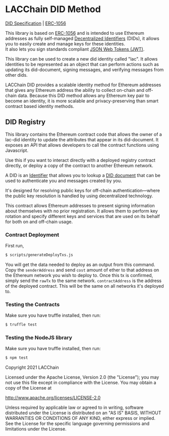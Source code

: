 # LACChain DID Method

[DID Specification](http://dev.lacchain.net/en/did-method) | [ERC-1056](https://github.com/ethereum/EIPs/issues/1056)

This library is based on [ERC-1056](https://github.com/ethereum/EIPs/issues/1056) and is intended to use Ethereum addresses as fully self-managed [Decentralized Identifiers](https://w3c-ccg.github.io/did-spec/#decentralized-identifiers-dids) (DIDs), it allows you to easily create and manage keys for these identities.  
It also lets you sign standards compliant [JSON Web Tokens (JWT)](https://jwt.io).

This library can be used to create a new did identity called "lac".  It allows identities to be represented as an object that can perform actions such as updating its did-document, signing messages, and verifying messages from other dids.

LACChain DID provides a scalable identity method for Ethereum addresses that gives any Ethereum address the ability to collect on-chain and off-chain data. Because this DID method allows any Ethereum key pair to become an identity, it is more scalable and privacy-preserving than smart contract based identity methods.

## DID Registry

This library contains the Ethereum contract code that allows the owner of a lac-did identity to update the attributes that appear in its did-document.  It exposes an API that allows developers to call the contract functions using Javascript.

Use this if you want to interact directly with a deployed registry contract directly, or deploy a copy of the contract to another Ethereum network.

A DID is an [Identifier](https://w3c-ccg.github.io/did-spec/#decentralized-identifiers-dids) that allows you to lookup a [DID document](https://w3c-ccg.github.io/did-spec/#did-documents) that can be used to authenticate you and messages created by you.

It's designed for resolving public keys for off-chain authentication—where the public key resolution is handled by using decentralized technology.

This contract allows Ethereum addresses to present signing information about themselves with no prior registration. It allows them to perform key rotation and specify different keys and services that are used on its behalf for both on and off-chain usage.

### Contract Deployment

First run,

```bash
$ scripts/generateDeployTxs.js
```

You will get the data needed to deploy as an output from this command. Copy the `senderAddress` and send `cost` amount of ether to that address on the Ethereum network you wish to deploy to. Once this tx is confirmed, simply send the `rawTx` to the same network. `contractAddress` is the address of the deployed contract. This will be the same on all networks it's deployed to.

### Testing the Contracts

Make sure you have truffle installed, then run:

```bash
$ truffle test
```

### Testing the NodeJS library

Make sure you have truffle installed, then run:

```bash
$ npm test
```

Copyright 2021 LACChain

Licensed under the Apache License, Version 2.0 (the "License"); you may not use this file except in compliance with the License. You may obtain a copy of the License at

http://www.apache.org/licenses/LICENSE-2.0

Unless required by applicable law or agreed to in writing, software distributed under the License is distributed on an "AS IS" BASIS, WITHOUT WARRANTIES OR CONDITIONS OF ANY KIND, either express or implied. See the License for the specific language governing permissions and limitations under the License.
